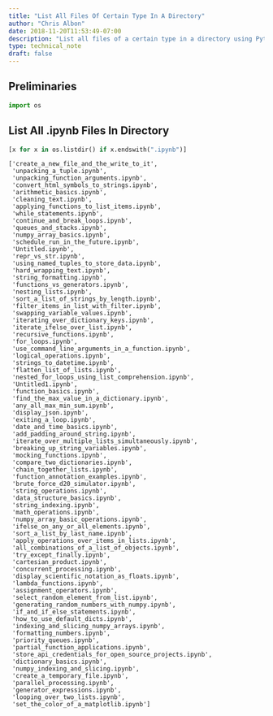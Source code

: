 ```yaml
---
title: "List All Files Of Certain Type In A Directory"
author: "Chris Albon"
date: 2018-11-20T11:53:49-07:00
description: "List all files of a certain type in a directory using Python"
type: technical_note
draft: false
---
```

## Preliminaries


```python
import os
```

## List All .ipynb Files In Directory


```python
[x for x in os.listdir() if x.endswith(".ipynb")]
```




    ['create_a_new_file_and_the_write_to_it',
     'unpacking_a_tuple.ipynb',
     'unpacking_function_arguments.ipynb',
     'convert_html_symbols_to_strings.ipynb',
     'arithmetic_basics.ipynb',
     'cleaning_text.ipynb',
     'applying_functions_to_list_items.ipynb',
     'while_statements.ipynb',
     'continue_and_break_loops.ipynb',
     'queues_and_stacks.ipynb',
     'numpy_array_basics.ipynb',
     'schedule_run_in_the_future.ipynb',
     'Untitled.ipynb',
     'repr_vs_str.ipynb',
     'using_named_tuples_to_store_data.ipynb',
     'hard_wrapping_text.ipynb',
     'string_formatting.ipynb',
     'functions_vs_generators.ipynb',
     'nesting_lists.ipynb',
     'sort_a_list_of_strings_by_length.ipynb',
     'filter_items_in_list_with_filter.ipynb',
     'swapping_variable_values.ipynb',
     'iterating_over_dictionary_keys.ipynb',
     'iterate_ifelse_over_list.ipynb',
     'recursive_functions.ipynb',
     'for_loops.ipynb',
     'use_command_line_arguments_in_a_function.ipynb',
     'logical_operations.ipynb',
     'strings_to_datetime.ipynb',
     'flatten_list_of_lists.ipynb',
     'nested_for_loops_using_list_comprehension.ipynb',
     'Untitled1.ipynb',
     'function_basics.ipynb',
     'find_the_max_value_in_a_dictionary.ipynb',
     'any_all_max_min_sum.ipynb',
     'display_json.ipynb',
     'exiting_a_loop.ipynb',
     'date_and_time_basics.ipynb',
     'add_padding_around_string.ipynb',
     'iterate_over_multiple_lists_simultaneously.ipynb',
     'breaking_up_string_variables.ipynb',
     'mocking_functions.ipynb',
     'compare_two_dictionaries.ipynb',
     'chain_together_lists.ipynb',
     'function_annotation_examples.ipynb',
     'brute_force_d20_simulator.ipynb',
     'string_operations.ipynb',
     'data_structure_basics.ipynb',
     'string_indexing.ipynb',
     'math_operations.ipynb',
     'numpy_array_basic_operations.ipynb',
     'ifelse_on_any_or_all_elements.ipynb',
     'sort_a_list_by_last_name.ipynb',
     'apply_operations_over_items_in_lists.ipynb',
     'all_combinations_of_a_list_of_objects.ipynb',
     'try_except_finally.ipynb',
     'cartesian_product.ipynb',
     'concurrent_processing.ipynb',
     'display_scientific_notation_as_floats.ipynb',
     'lambda_functions.ipynb',
     'assignment_operators.ipynb',
     'select_random_element_from_list.ipynb',
     'generating_random_numbers_with_numpy.ipynb',
     'if_and_if_else_statements.ipynb',
     'how_to_use_default_dicts.ipynb',
     'indexing_and_slicing_numpy_arrays.ipynb',
     'formatting_numbers.ipynb',
     'priority_queues.ipynb',
     'partial_function_applications.ipynb',
     'store_api_credentials_for_open_source_projects.ipynb',
     'dictionary_basics.ipynb',
     'numpy_indexing_and_slicing.ipynb',
     'create_a_temporary_file.ipynb',
     'parallel_processing.ipynb',
     'generator_expressions.ipynb',
     'looping_over_two_lists.ipynb',
     'set_the_color_of_a_matplotlib.ipynb']


